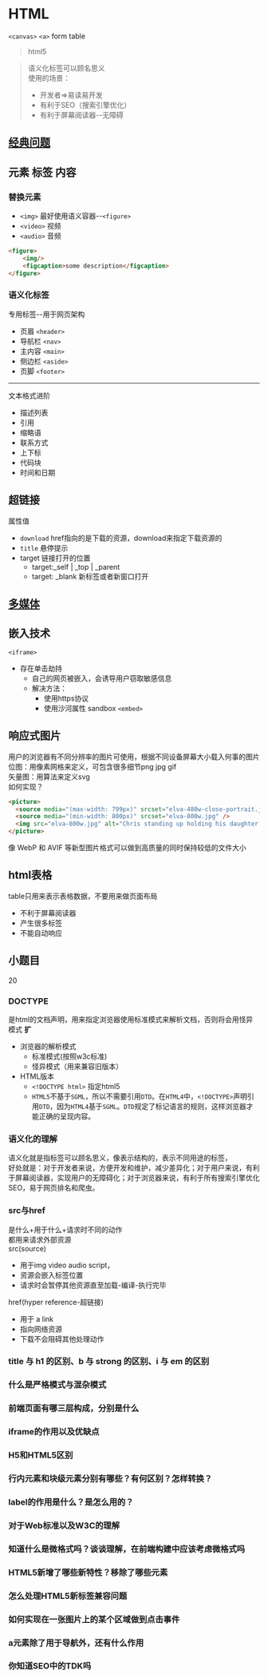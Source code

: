 # HTML
`<canvas>`
`<a>`
form
table
> html5  

> 语义化标签可以顾名思义  
使用的场景：
>  - 开发者=>易读易开发
> - 有利于SEO（搜索引擎优化）
> - 有利于屏幕阅读器--无障碍
## [经典问题](#小题目)
## 元素 标签 内容
### 替换元素
- `<img>` 最好使用语义容器--`<figure>`
- `<video>` 视频
- `<audio>` 音频
```html
<figure>
    <img/>
    <figcaption>some description</figcaption>
</figure>
```
### 语义化标签
专用标签--用于网页架构
- 页眉 `<header>`
- 导航栏 `<nav>`
- 主内容 `<main>`
- 侧边栏 `<aside>`
- 页脚 `<footer>`

***
文本格式进阶
- 描述列表
- 引用
- 缩略语
- 联系方式
- 上下标
- 代码块
- 时间和日期
## 超链接
属性值
- `download` href指向的是下载的资源，download来指定下载资源的
- `title` 悬停提示
- target 链接打开的位置
  - target:_self | _top | _parent
  - target: _blank 新标签或者新窗口打开
## [多媒体](#替换元素)
## 嵌入技术
`<iframe>` 
- 存在单击劫持 
  - 自己的网页被嵌入，会诱导用户窃取敏感信息
  - 解决方法：
    - 使用https协议
    - 使用沙河属性 sandbox
`<embed>`
## 响应式图片
用户的浏览器有不同分辨率的图片可使用，根据不同设备屏幕大小载入何事的图片  
位图：用像素网格来定义，可包含很多细节png jpg gif  
矢量图：用算法来定义svg  
如何实现？
```html
<picture>
  <source media="(max-width: 799px)" srcset="elva-480w-close-portrait.jpg" />
  <source media="(min-width: 800px)" srcset="elva-800w.jpg" />
  <img src="elva-800w.jpg" alt="Chris standing up holding his daughter Elva" />
</picture>
```
像 WebP 和 AVIF 等新型图片格式可以做到高质量的同时保持较低的文件大小
## html表格
table只用来表示表格数据，不要用来做页面布局
- 不利于屏幕阅读器
- 产生很多标签
- 不能自动响应
## 小题目 
20
### DOCTYPE
是html的文档声明，用来指定浏览器使用标准模式来解析文档，否则将会用怪异模式
**扩**
- 浏览器的解析模式
  - 标准模式(按照w3c标准) 
  - 怪异模式（用来兼容旧版本）
- HTML版本
  - `<!DOCTYPE html>` 指定html5
  - `HTML5`不基于`SGML`，所以不需要引用`DTD`。在`HTML4`中，`<!DOCTYPE>`声明引用`DTD`，因为`HTML4`基于`SGML`。`DTD`规定了标记语言的规则，这样浏览器才能正确的呈现内容。
### 语义化的理解
语义化就是指标签可以顾名思义，像表示结构的，表示不同用途的标签，  
好处就是：对于开发者来说，方便开发和维护，减少差异化；对于用户来说，有利于屏幕阅读器，实现用户的无障碍化；对于浏览器来说，有利于所有搜索引擎优化SEO，易于网页排名和爬虫。
### src与href
是什么+用于什么+请求时不同的动作  
都用来请求外部资源  
src(source)
- 用于img video audio script，
- 资源会嵌入标签位置 
- 请求时会暂停其他资源直至加载-编译-执行完毕

href(hyper reference-超链接) 
- 用于 a link 
- 指向网络资源
- 下载不会阻碍其他处理动作
### title 与 h1 的区别、b 与 strong 的区别、i 与 em 的区别
### 什么是严格模式与混杂模式
### 前端页面有哪三层构成，分别是什么
### iframe的作用以及优缺点
### H5和HTML5区别
### 行内元素和块级元素分别有哪些？有何区别？怎样转换？
### label的作用是什么？是怎么用的？
### 对于Web标准以及W3C的理解
### 知道什么是微格式吗？谈谈理解，在前端构建中应该考虑微格式吗
### HTML5新增了哪些新特性？移除了哪些元素
### 怎么处理HTML5新标签兼容问题
### 如何实现在一张图片上的某个区域做到点击事件
### a元素除了用于导航外，还有什么作用
### 你知道SEO中的TDK吗
